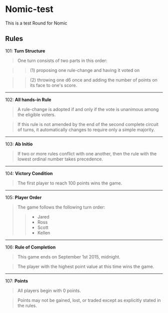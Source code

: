 # Nomic-test
This is a test Round for Nomic

## Rules

101: **Turn Structure**
> One turn consists of two parts in this order: 

>> (1) proposing one rule-change and having it voted on

>> (2) throwing one d6 once and adding the number of points on its face to one's score.

--------------------

102: **All hands-in Rule**
> A rule-change is adopted if and only if the vote is unanimous among the eligible voters. 

> If this rule is not amended by the end of the second complete circuit of turns, it automatically changes to require only a simple majority.

-----------------

103: **Ab Initio** 
> If two or more rules conflict with one another, then the rule with the lowest ordinal number takes precedence.

--------------------

104: **Victory Condition**
> The first player to reach 100 points wins the game.

----------------

105: **Player Order**
> The game follows the following turn order:
>> * Jared
>> * Ross
>> * Scott
>> * Kellen

----------------

106: **Rule of Completion**
> This game ends on September 1st 2015, midnight. 

>The player with the highest point value at this time wins the game.

-------------

107: **Points**
> All players begin with 0 points.  

> Points may not be gained, lost, or
  traded except as explicitly stated in the rules.


